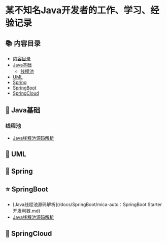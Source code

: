# 某不知名Java开发者的工作、学习、经验记录

<span id="nav-1"></span>

## 📚 内容目录

- [内容目录](#nav-1)
- [Java基础](#nav-2)
  - [线程池](#nav-2-1)
- [UML](#nav-3)
- [Spring](#nav-4)
- [SpringBoot](#nav-5)
- [SpringCloud](#nav-6)


<span id="nav-2"></span>

## 💎 Java基础

<span id="nav-2-1"></span>

### 线程池
- [Java线程池源码解析](/docs/Java基础/线程池/Java线程池源码解析.md)

<span id="nav-3"></span>

## 📐 UML

<span id="nav-4"></span>

## 🍃 Spring

<span id="nav-5"></span>

## ⭐ SpringBoot
- [Java线程池源码解析](/docs/SpringBoot/mica-auto：SpringBoot Starter开发利器.md)
- [Java线程池源码解析](/docs/SpringBoot/SpringBoot接入SkyWalking分布式链路追踪.md)

<span id="nav-6"></span>

## 🚀 SpringCloud

